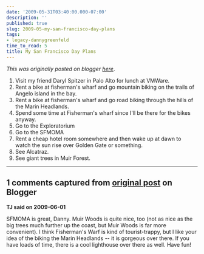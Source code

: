 ```yaml
---
date: '2009-05-31T03:40:00.000-07:00'
description: ''
published: true
slug: 2009-05-my-san-francisco-day-plans
tags:
- legacy-dannygreenfeld
time_to_read: 5
title: My San Francisco Day Plans
---
```


*This was originally posted on blogger [here](https://dannygreenfeld.blogspot.com/2009/05/my-san-francisco-day-plans.html)*.

1. Visit my friend Daryl Spitzer in Palo Alto for lunch at VMWare.
2. Rent a bike at fisherman's wharf and go mountain biking on the trails of Angelo island in the bay.
3. Rent a bike at fisherman's wharf and go road biking through the hills of the Marin Headlands.
4. Spend some time at Fisherman's wharf since I'll be there for the bikes anyway.
5. Go to the Exploratorium
6. Go to the SFMOMA
7. Rent a cheap hotel room somewhere and then wake up at dawn to watch the sun rise over Golden Gate or something.
8. See Alcatraz.
9. See giant trees in Muir Forest.

---

## 1 comments captured from [original post](https://dannygreenfeld.blogspot.com/2009/05/my-san-francisco-day-plans.html) on Blogger

**TJ said on 2009-06-01**

SFMOMA is great, Danny. Muir Woods is quite nice, too (not as nice as the big trees much further up the coast, but Muir Woods is far more convenient).  I think Fisherman's Warf is kind of tourist-trappy, but I like your idea of the biking the Marin Headlands -- it is gorgeous over there. If you have loads of time, there is a cool lighthouse over there as well. Have fun!


